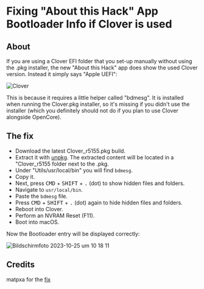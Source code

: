 # Fixing "About this Hack" App Bootloader Info if Clover is used

## About
If you are using a Clover EFI folder that you set-up manually without using the .pkg installer, the new "About this Hack" app does show the used Clover version. Instead it simply says "Apple UEFI":

![Clover](https://github.com/0xCUB3/About-This-Hack/assets/76865553/21af2758-de06-45b9-9acb-72ad59f8417b)

This is because it requires a little helper called "bdmesg". It is installed when running the Clover.pkg installer, so it's missing if you didn't use the installer (which you definitely should not do if you plan to use Clover alongside OpenCore).

## The fix
- Download the latest Clover_r5155.pkg build.
- Extract it with [unpkg](https://www.timdoug.com/unpkg/). The extracted content will be located in a "Clover_r5155 folder next to the .pkg.
- Under "Utils/usr/local/bin" you will find `bdmesg`.
- Copy it.
- Next, press <kbd>CMD</kbd> + <kbd>SHIFT</kbd> + <kbd>.</kbd> (dot) to show hidden files and folders.
- Navigate to `usr/local/bin`.
- Paste the `bdmesg` file.
- Press <kbd>CMD</kbd> + <kbd>SHIFT</kbd> + <kbd>.</kbd> (dot) again to hide hidden files and folders.
- Reboot into Clover.
- Perform an NVRAM Reset (F11).
- Boot into macOS.

Now the Bootloader entry will be displayed correctly:

![Bildschirmfoto 2023-10-25 um 10 18 11](https://github.com/0xCUB3/About-This-Hack/assets/76865553/28d9fd18-77da-407b-8380-12ba1dc2b837)

## Credits
matpxa for the [fix](https://github.com/0xCUB3/About-This-Hack/issues/74)
